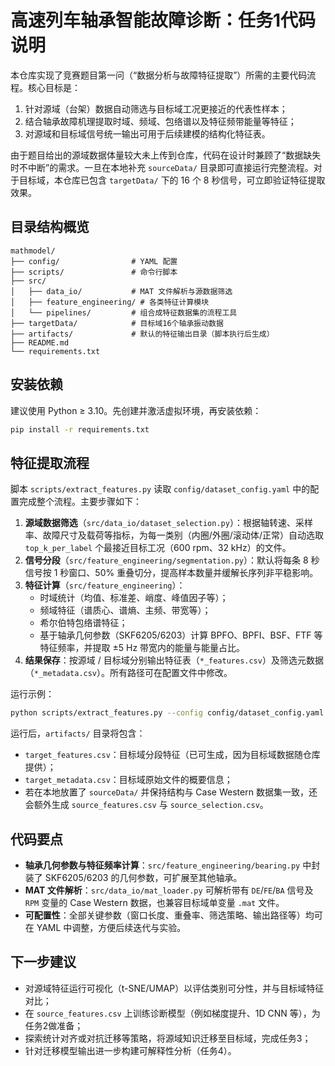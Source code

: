 # 高速列车轴承智能故障诊断：任务1代码说明

本仓库实现了竞赛题目第一问（“数据分析与故障特征提取”）所需的主要代码流程。核心目标是：

1. 针对源域（台架）数据自动筛选与目标域工况更接近的代表性样本；
2. 结合轴承故障机理提取时域、频域、包络谱以及特征频带能量等特征；
3. 对源域和目标域信号统一输出可用于后续建模的结构化特征表。

由于题目给出的源域数据体量较大未上传到仓库，代码在设计时兼顾了“数据缺失时不中断”的需求。一旦在本地补充 `sourceData/` 目录即可直接运行完整流程。对于目标域，本仓库已包含 `targetData/` 下的 16 个 8 秒信号，可立即验证特征提取效果。

## 目录结构概览

```
mathmodel/
├── config/                # YAML 配置
├── scripts/               # 命令行脚本
├── src/
│   ├── data_io/           # MAT 文件解析与源数据筛选
│   ├── feature_engineering/ # 各类特征计算模块
│   └── pipelines/         # 组合成特征数据集的流程工具
├── targetData/            # 目标域16个轴承振动数据
├── artifacts/             # 默认的特征输出目录（脚本执行后生成）
├── README.md
└── requirements.txt
```

## 安装依赖

建议使用 Python ≥ 3.10。先创建并激活虚拟环境，再安装依赖：

```bash
pip install -r requirements.txt
```

## 特征提取流程

脚本 `scripts/extract_features.py` 读取 `config/dataset_config.yaml` 中的配置完成整个流程。主要步骤如下：

1. **源域数据筛选**（`src/data_io/dataset_selection.py`）：根据轴转速、采样率、故障尺寸及载荷等指标，为每一类别（内圈/外圈/滚动体/正常）自动选取 `top_k_per_label` 个最接近目标工况（600 rpm、32 kHz）的文件。
2. **信号分段**（`src/feature_engineering/segmentation.py`）：默认将每条 8 秒信号按 1 秒窗口、50% 重叠切分，提高样本数量并缓解长序列非平稳影响。
3. **特征计算**（`src/feature_engineering`）：
   - 时域统计（均值、标准差、峭度、峰值因子等）；
   - 频域特征（谱质心、谱熵、主频、带宽等）；
   - 希尔伯特包络谱特征；
   - 基于轴承几何参数（SKF6205/6203）计算 BPFO、BPFI、BSF、FTF 等特征频率，并提取 ±5 Hz 带宽内的能量与能量占比。
4. **结果保存**：按源域 / 目标域分别输出特征表（`*_features.csv`）及筛选元数据（`*_metadata.csv`）。所有路径可在配置文件中修改。

运行示例：

```bash
python scripts/extract_features.py --config config/dataset_config.yaml
```

运行后，`artifacts/` 目录将包含：

- `target_features.csv`：目标域分段特征（已可生成，因为目标域数据随仓库提供）；
- `target_metadata.csv`：目标域原始文件的概要信息；
- 若在本地放置了 `sourceData/` 并保持结构与 Case Western 数据集一致，还会额外生成 `source_features.csv` 与 `source_selection.csv`。

## 代码要点

- **轴承几何参数与特征频率计算**：`src/feature_engineering/bearing.py` 中封装了 SKF6205/6203 的几何参数，可扩展至其他轴承。
- **MAT 文件解析**：`src/data_io/mat_loader.py` 可解析带有 `DE`/`FE`/`BA` 信号及 `RPM` 变量的 Case Western 数据，也兼容目标域单变量 `.mat` 文件。
- **可配置性**：全部关键参数（窗口长度、重叠率、筛选策略、输出路径等）均可在 YAML 中调整，方便后续迭代与实验。

## 下一步建议

- 对源域特征运行可视化（t-SNE/UMAP）以评估类别可分性，并与目标域特征对比；
- 在 `source_features.csv` 上训练诊断模型（例如梯度提升、1D CNN 等），为任务2做准备；
- 探索统计对齐或对抗迁移等策略，将源域知识迁移至目标域，完成任务3；
- 针对迁移模型输出进一步构建可解释性分析（任务4）。

